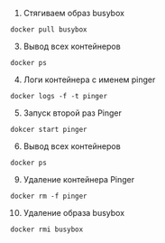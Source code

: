 1) Стягиваем образ busybox

`docker pull busybox`

3) Вывод всех контейнеров

`docker ps`

4) Логи контейнера с именем pinger

`docker logs -f -t pinger`

5) Запуск второй раз Pinger

`dokcer start pinger`

6) Вывод всех контейнеров

`docker ps`

9) Удаление контейнера Pinger

`docker rm -f pinger`

10) Удаление образа busybox

`docker rmi busybox`